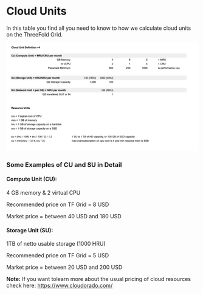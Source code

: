 # Cloud Units

In this table you find all you need to know to how we calculate cloud units on the ThreeFold Grid.

![](./img/cloud_unitsv4.png)


### Some Examples of CU and SU in Detail

#### Compute Unit (CU): 

4 GB memory & 2 virtual CPU 

Recommended price on TF Grid = 8 USD

Market price = between 40 USD and 180 USD

#### Storage Unit (SU):

1TB of netto usable storage (1000 HRU)

Recommended price on TF Grid = 5 USD

Market price = between 20 USD and 200 USD




**Note:** If you want tolearn more about the usual pricing of cloud resources check here: https://www.cloudorado.com/
